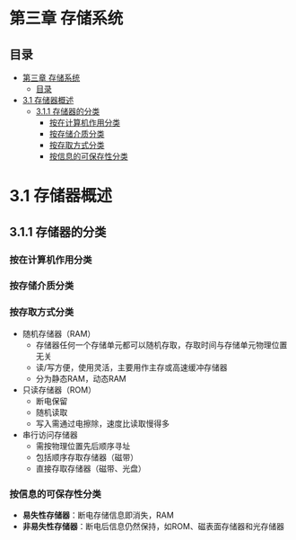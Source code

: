 # 第三章 存储系统

## 目录
- [第三章 存储系统](#第三章-存储系统)
  - [目录](#目录)
- [3.1 存储器概述](#31-存储器概述)
  - [3.1.1 存储器的分类](#311-存储器的分类)
    - [按在计算机作用分类](#按在计算机作用分类)
    - [按存储介质分类](#按存储介质分类)
    - [按存取方式分类](#按存取方式分类)
    - [按信息的可保存性分类](#按信息的可保存性分类)

# 3.1 存储器概述

## 3.1.1 存储器的分类

### 按在计算机作用分类

### 按存储介质分类

### 按存取方式分类

- 随机存储器（RAM）
  - 存储器任何一个存储单元都可以随机存取，存取时间与存储单元物理位置无关
  - 读/写方便，使用灵活，主要用作主存或高速缓冲存储器
  - 分为静态RAM，动态RAM
- 只读存储器（ROM）
  - 断电保留
  - 随机读取
  - 写入需通过电擦除，速度比读取慢得多
- 串行访问存储器
  - 需按物理位置先后顺序寻址
  - 包括顺序存取存储器（磁带）
  - 直接存取存储器（磁带、光盘）

### 按信息的可保存性分类

- **易失性存储器**：断电存储信息即消失，RAM
- **非易失性存储器**：断电后信息仍然保持，如ROM、磁表面存储器和光存储器
